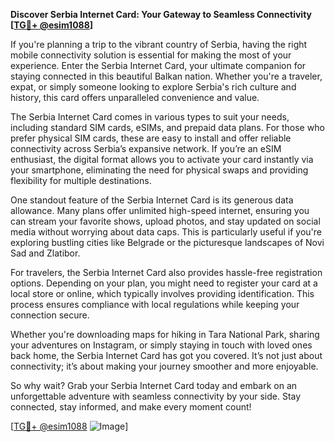 **Discover Serbia Internet Card: Your Gateway to Seamless Connectivity [[TG💪+ @esim1088](https://t.me/s/esim1088)]**

If you're planning a trip to the vibrant country of Serbia, having the right mobile connectivity solution is essential for making the most of your experience. Enter the Serbia Internet Card, your ultimate companion for staying connected in this beautiful Balkan nation. Whether you're a traveler, expat, or simply someone looking to explore Serbia's rich culture and history, this card offers unparalleled convenience and value.

The Serbia Internet Card comes in various types to suit your needs, including standard SIM cards, eSIMs, and prepaid data plans. For those who prefer physical SIM cards, these are easy to install and offer reliable connectivity across Serbia’s expansive network. If you’re an eSIM enthusiast, the digital format allows you to activate your card instantly via your smartphone, eliminating the need for physical swaps and providing flexibility for multiple destinations.

One standout feature of the Serbia Internet Card is its generous data allowance. Many plans offer unlimited high-speed internet, ensuring you can stream your favorite shows, upload photos, and stay updated on social media without worrying about data caps. This is particularly useful if you're exploring bustling cities like Belgrade or the picturesque landscapes of Novi Sad and Zlatibor.

For travelers, the Serbia Internet Card also provides hassle-free registration options. Depending on your plan, you might need to register your card at a local store or online, which typically involves providing identification. This process ensures compliance with local regulations while keeping your connection secure.

Whether you're downloading maps for hiking in Tara National Park, sharing your adventures on Instagram, or simply staying in touch with loved ones back home, the Serbia Internet Card has got you covered. It’s not just about connectivity; it’s about making your journey smoother and more enjoyable.

So why wait? Grab your Serbia Internet Card today and embark on an unforgettable adventure with seamless connectivity by your side. Stay connected, stay informed, and make every moment count! 

[[TG💪+ @esim1088](https://t.me/s/esim1088) ![Image](https://i.postimg.cc/Y0z9fWf4/image.png)]